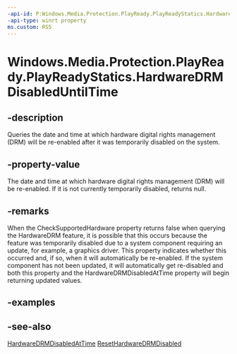 ```yaml
---
-api-id: P:Windows.Media.Protection.PlayReady.PlayReadyStatics.HardwareDRMDisabledUntilTime
-api-type: winrt property
ms.custom: RS5
---
```


<!-- Property syntax.
public IReference<DateTime> HardwareDRMDisabledUntilTime { get; }
-->

# Windows.Media.Protection.PlayReady.PlayReadyStatics.HardwareDRMDisabledUntilTime

## -description
Queries the date and time at which hardware digital rights management (DRM) will be re-enabled after it was temporarily disabled on the system.

## -property-value
The date and time at which hardware digital rights management (DRM) will be re-enabled.  If it is not currently temporarily disabled, returns null.

## -remarks
When the CheckSupportedHardware property returns false when querying the HardwareDRM feature, it is possible that this occurs because the feature was temporarily disabled due to a system component requiring an update, for example, a graphics driver.  This property indicates whether this occurred and, if so, when it will automatically be re-enabled.  If the system component has not been updated, it will automatically get re-disabled and both this property and the HardwareDRMDisabledAtTime property will begin returning updated values.

## -examples

## -see-also
[HardwareDRMDisabledAtTime](playreadystatics_hardwaredrmdisabledattime.md)
[ResetHardwareDRMDisabled](playreadystatics_resethardwaredrmdisabled_231965222.md)

